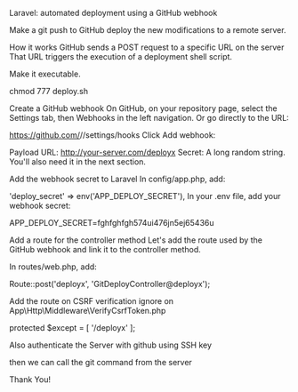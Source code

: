 Laravel: automated deployment using a GitHub webhook

Make a git push to GitHub deploy the new modifications to a remote server.

How it works
GitHub sends a POST request to a specific URL on the server
That URL triggers the execution of a deployment shell script.

Make it executable.

chmod 777 deploy.sh

Create a GitHub webhook
On GitHub, on your repository page, select the Settings tab, then Webhooks in the left navigation. Or go directly to the URL:

https://github.com/<your account>/<your repository>/settings/hooks
Click Add webhook:

Payload URL: http://your-server.com/deployx
Secret: A long random string. You'll also need it in the next section.

Add the webhook secret to Laravel
In config/app.php, add:

'deploy_secret' => env('APP_DEPLOY_SECRET'),
In your .env file, add your webhook secret:

APP_DEPLOY_SECRET=fghfghfgh574ui476jn5ej65436u

Add a route for the controller method
Let's add the route used by the GitHub webhook and link it to the controller method.

In routes/web.php, 
add:

Route::post('deployx', 'GitDeployController@deployx');

Add the route on CSRF verification ignore on App\Http\Middleware\VerifyCsrfToken.php 

protected $except = [
        '/deployx'
];



Also authenticate the Server with github using SSH key 

then we can call the git command from the server 


Thank You!

